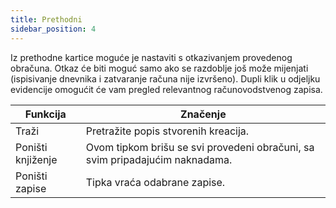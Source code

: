 ```yaml
---
title: Prethodni
sidebar_position: 4
---
```


Iz prethodne kartice moguće je nastaviti s otkazivanjem provedenog obračuna. Otkaz će biti moguć samo ako se razdoblje još može mijenjati (ispisivanje dnevnika i zatvaranje računa nije izvršeno). Dupli klik u odjeljku evidencije omogućit će vam pregled relevantnog računovodstvenog zapisa.





| Funkcija | Značenje |
| --- | --- |
| Traži | Pretražite popis stvorenih kreacija. |
| Poništi knjiženje | Ovom tipkom brišu se svi provedeni obračuni, sa svim pripadajućim naknadama. |
| Poništi zapise | Tipka vraća odabrane zapise. |






